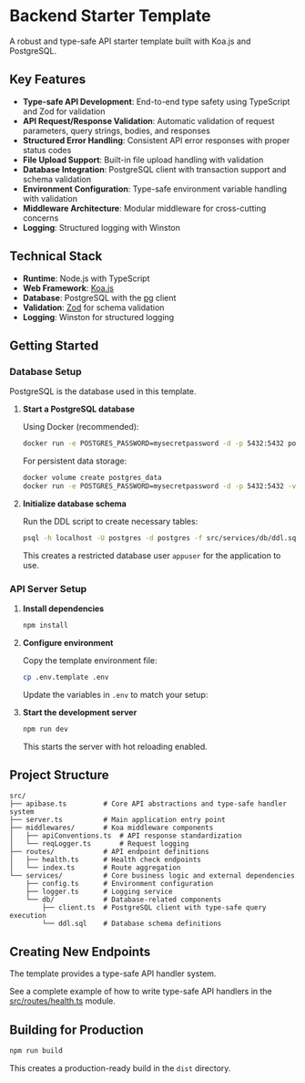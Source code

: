 # Backend Starter Template

A robust and type-safe API starter template built with Koa.js and PostgreSQL.

## Key Features

- **Type-safe API Development**: End-to-end type safety using TypeScript and Zod for validation
- **API Request/Response Validation**: Automatic validation of request parameters, query strings, bodies, and responses
- **Structured Error Handling**: Consistent API error responses with proper status codes
- **File Upload Support**: Built-in file upload handling with validation
- **Database Integration**: PostgreSQL client with transaction support and schema validation
- **Environment Configuration**: Type-safe environment variable handling with validation
- **Middleware Architecture**: Modular middleware for cross-cutting concerns
- **Logging**: Structured logging with Winston

## Technical Stack

- **Runtime**: Node.js with TypeScript
- **Web Framework**: [Koa.js](https://koajs.com/)
- **Database**: PostgreSQL with the [pg](https://node-postgres.com/) client
- **Validation**: [Zod](https://zod.dev/) for schema validation
- **Logging**: Winston for structured logging

## Getting Started

### Database Setup

PostgreSQL is the database used in this template.

1. **Start a PostgreSQL database**

   Using Docker (recommended):

   ```bash
   docker run -e POSTGRES_PASSWORD=mysecretpassword -d -p 5432:5432 postgres
   ```

   For persistent data storage:

   ```bash
   docker volume create postgres_data
   docker run -e POSTGRES_PASSWORD=mysecretpassword -d -p 5432:5432 -v postgres_data:/var/lib/postgresql/data postgres
   ```

2. **Initialize database schema**

   Run the DDL script to create necessary tables:

   ```bash
   psql -h localhost -U postgres -d postgres -f src/services/db/ddl.sql
   ```

   This creates a restricted database user `appuser` for the application to use.

### API Server Setup

1. **Install dependencies**

   ```bash
   npm install
   ```

2. **Configure environment**

   Copy the template environment file:

   ```bash
   cp .env.template .env
   ```

   Update the variables in `.env` to match your setup:

3. **Start the development server**

   ```bash
   npm run dev
   ```

   This starts the server with hot reloading enabled.

## Project Structure

```
src/
├── apibase.ts         # Core API abstractions and type-safe handler system
├── server.ts          # Main application entry point
├── middlewares/       # Koa middleware components
│   ├── apiConventions.ts  # API response standardization
│   └── reqLogger.ts       # Request logging
├── routes/            # API endpoint definitions
│   ├── health.ts      # Health check endpoints
│   └── index.ts       # Route aggregation
└── services/          # Core business logic and external dependencies
    ├── config.ts      # Environment configuration
    ├── logger.ts      # Logging service
    └── db/            # Database-related components
        ├── client.ts  # PostgreSQL client with type-safe query execution
        └── ddl.sql    # Database schema definitions
```

## Creating New Endpoints

The template provides a type-safe API handler system.

See a complete example of how to write type-safe API handlers in the [src/routes/health.ts](/src/routes/health.ts#L6) module.

## Building for Production

```bash
npm run build
```

This creates a production-ready build in the `dist` directory.
